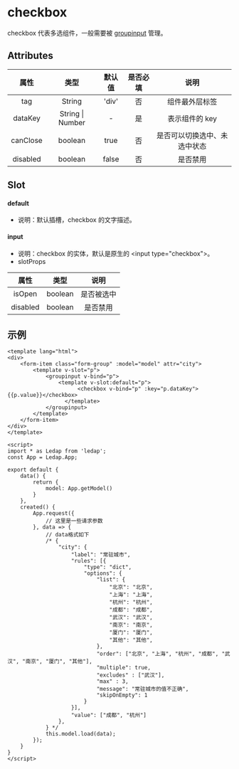 # checkbox
checkbox 代表多选组件，一般需要被 [groupinput](/component/GroupInput/) 管理。

## Attributes
|属性|类型|默认值|是否必填|说明|
|:-:|:-:|:-:|:-:|:-:|
|tag|String|'div'|否|组件最外层标签|
|dataKey|String \| Number|-|是|表示组件的 key|
|canClose|boolean|true|否|是否可以切换选中、未选中状态|
|disabled|boolean|false|否|是否禁用|


## Slot
#### default
- 说明：默认插槽，checkbox 的文字描述。

#### input
- 说明：checkbox 的实体，默认是原生的 \<input type="checkbox"\>。
- slotProps

|属性|类型|说明|
|:-:|:-:|:-:|
|isOpen|boolean|是否被选中|
|disabled|boolean|是否禁用|

## 示例
```vue
<template lang="html">
<div>
    <form-item class="form-group" :model="model" attr="city">
        <template v-slot="p">
            <groupinput v-bind="p">
                <template v-slot:default="p">
                      <checkbox v-bind="p" :key="p.dataKey">{{p.value}}</checkbox>
                  </template>
            </groupinput>
        </template>
    </form-item>
</div>
</template>

<script>
import * as Ledap from 'ledap';
const App = Ledap.App;

export default {
    data() {
        return {
            model: App.getModel()
        }
    },
    created() {
        App.request({
            // 这里是一些请求参数
        }, data => {
            // data格式如下
            /* {
                "city": {
                    "label": "常驻城市",
                    "rules": [{
                        "type": "dict",
                        "options": {
                            "list": {
                                "北京": "北京",
                                "上海": "上海",
                                "杭州": "杭州",
                                "成都": "成都",
                                "武汉": "武汉",
                                "南京": "南京",
                                "厦门": "厦门",
                                "其他": "其他",
                            },
                            "order": ["北京", "上海", "杭州", "成都", "武汉", "南京", "厦门", "其他"],
                            "multiple": true,
                            "excludes" : ["武汉"],
                            "max" : 3,
                            "message": "常驻城市的值不正确",
                            "skipOnEmpty": 1
                        }
                    }],
                    "value": ["成都", "杭州"]
                },
            } */
            this.model.load(data);
        });
    }
}
</script>
```
